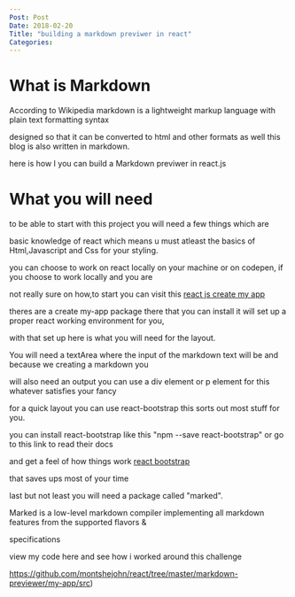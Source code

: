 ```yaml
---
Post: Post
Date: 2018-02-20
Title: "building a markdown previwer in react"
Categories:
---
```


# What is Markdown

According to Wikipedia markdown is a lightweight markup language with plain text formatting syntax

designed so that it can be converted to html and other formats as well this blog is also written in markdown.

here is how I you can build a Markdown previwer in react.js

# What you will need

to be able to start with this project you will need a few things which are

basic knowledge of react which means u must atleast the basics of Html,Javascript and Css for your styling.

you can choose to work on react locally on your machine or on codepen, if you choose to work locally and you are

not really sure on how,to start you can visit this [react js create my app](https://reactjs.org/tutorial/tutorial.html)

theres are a create my-app package there that you can install it will set up a proper react working environment for you,

with that set up here is what you will need for the layout.

You will need a textArea where the input of the markdown text will be and because we creating a markdown you

will also need an output you can use a div element or p element for this whatever satisfies your fancy

for a quick layout you can use react-bootstrap this sorts out most stuff for you.

you can install react-bootstrap like this "npm --save react-bootstrap" or go to this link to read their docs

and get a feel of how things work [react bootstrap](https://react-bootstrap.github.io/components/forms/)

that saves ups most of your time

last but not least you will need a package called "marked".

Marked is a low-level markdown compiler implementing all markdown features from the supported flavors &

specifications

view my code here and see how i worked around this challenge

https://github.com/montshejohn/react/tree/master/markdown-previewer/my-app/src)
